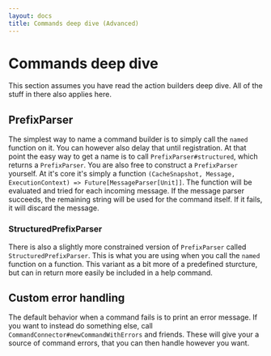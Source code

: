```yaml
---
layout: docs
title: Commands deep dive (Advanced)
---
```


# Commands deep dive
This section assumes you have read the action builders deep dive. All of the 
stuff in there also applies here.

## PrefixParser
The simplest way to name a command builder is to simply call the `named` function on it.
You can however also delay that until registration. At that point the easy way 
to get a name is to call `PrefixParser#structured`, which returns a `PrefixParser`.
You are also free to construct a `PrefixParser` yourself. At it's core it's 
simply a function `(CacheSnapshot, Message, ExecutionContext) => Future[MessageParser[Unit]]`.
The function will be evaluated and tried for each incoming message. If the 
message parser succeeds, the remaining string will be used for the command itself.
If it fails, it will discard the message.

### StructuredPrefixParser
There is also a slightly more constrained version of `PrefixParser` called 
`StructuredPrefixParser`. This is what you are using when you call the `named`
function on a function. This variant as a bit more of a predefined sturcture,
but can in return more easily be included in a help command.

## Custom error handling
The default behavior when a command fails is to print an error message. If you 
want to instead do something else, call `CommandConnector#newCommandWithErrors` 
and friends. These will give your a source of command errors, that you can then 
handle however you want.
